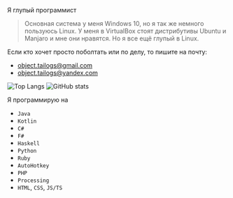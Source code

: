Я глупый программист

> Основная система у меня Windows 10, но я так же немного пользуюсь Linux. У меня в VirtualBox стоят дистрибутивы Ubuntu и Manjaro и мне они нравятся. Но я все ещё глупый в Linux.

Если кто хочет просто поболтать или по делу, то пишите на почту:
- object.tailogs@gmail.com
- object.tailogs@yandex.com

![Top Langs](https://github-readme-stats.vercel.app/api/top-langs/?username=tailogs&theme=dracula&hide_border=true) ![GitHub stats](https://github-readme-stats.vercel.app/api?username=tailogs&show_icons=true&theme=dracula&hide_border=true) 

Я программирую на
+ `Java`
+ `Kotlin`
+ `C#`
+ `F#`
+ `Haskell`
+ `Python`
+ `Ruby`
+ `AutoHotkey`
+ `PHP`
+ `Processing`
+ `HTML`, `CSS`, `JS/TS`
